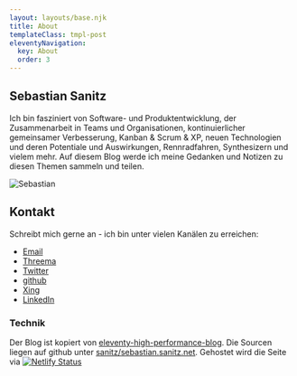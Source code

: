 ```yaml
---
layout: layouts/base.njk
title: About
templateClass: tmpl-post
eleventyNavigation:
  key: About
  order: 3
---
```


## Sebastian Sanitz

Ich bin fasziniert von  Software- und Produktentwicklung, der Zusammenarbeit in Teams und Organisationen, kontinuierlicher gemeinsamer Verbesserung, Kanban & Scrum & XP, neuen Technologien und deren Potentiale und Auswirkungen, Rennradfahren, Synthesizern und vielem mehr. Auf diesem Blog werde ich meine Gedanken und Notizen zu diesen Themen sammeln und teilen.

![Sebastian](../../img/sebastian.jpg)

## Kontakt

Schreibt mich gerne an - ich bin unter vielen Kanälen zu erreichen:

- [Email](mailto:sebastian@sanitz.net)
- [Threema](https://threema.id/4WRUXU7H)
- [Twitter](https://twitter.com/Sanitz)
- [github](https://github.com/sanitz)
- [Xing](https://www.xing.com/profile/Sebastian_Sanitz/)
- [LinkedIn](https://www.linkedin.com/in/sanitz)

### Technik

Der Blog ist kopiert von [eleventy-high-performance-blog](https://www.industrialempathy.com/posts/eleventy-high-performance-blog/). Die Sourcen liegen auf github unter [sanitz/sebastian.sanitz.net](https://github.com/sanitz/sebastian.sanitz.net). Gehostet wird die Seite via [![Netlify Status](https://api.netlify.com/api/v1/badges/5cac25d8-e9b1-46ff-a702-e42a9e6f3bc0/deploy-status)](https://app.netlify.com/sites/sanitz/deploys/)
